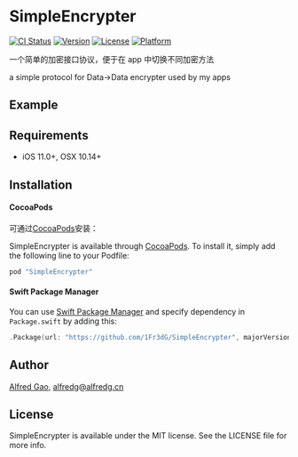 # SimpleEncrypter

[![CI Status](http://img.shields.io/travis/1Fr3dG/SimpleEncrypter.svg?style=flat)](https://travis-ci.org/1Fr3dG/SimpleEncrypter)
[![Version](https://img.shields.io/cocoapods/v/SimpleEncrypter.svg?style=flat)](http://cocoapods.org/pods/SimpleEncrypter)
[![License](https://img.shields.io/cocoapods/l/SimpleEncrypter.svg?style=flat)](http://cocoapods.org/pods/SimpleEncrypter)
[![Platform](https://img.shields.io/cocoapods/p/SimpleEncrypter.svg?style=flat)](http://cocoapods.org/pods/SimpleEncrypter)

一个简单的加密接口协议，便于在 app 中切换不同加密方法

a simple protocol for Data->Data encrypter used by my apps

## Example



## Requirements

* iOS 11.0+, OSX 10.14+

## Installation

#### CocoaPods

可通过[CocoaPods](http://cocoapods.org)安装：

SimpleEncrypter is available through [CocoaPods](http://cocoapods.org). To install
it, simply add the following line to your Podfile:

```ruby
pod "SimpleEncrypter"
```

#### Swift Package Manager

You can use [Swift Package Manager](https://swift.org/package-manager/) and specify dependency in `Package.swift` by adding this:

```swift
.Package(url: "https://github.com/1Fr3dG/SimpleEncrypter", majorVersion: 1)
```


## Author

[Alfred Gao](http://alfredg.org), [alfredg@alfredg.cn](mailto:alfredg@alfredg.cn)

## License

SimpleEncrypter is available under the MIT license. See the LICENSE file for more info.
